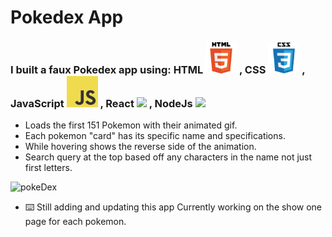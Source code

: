 # Pokedex App

### I built a faux Pokedex app using: HTML <img width=50px src="https://raw.githubusercontent.com/github/explore/80688e429a7d4ef2fca1e82350fe8e3517d3494d/topics/html/html.png">&nbsp;, CSS <img width=50px src="https://raw.githubusercontent.com/github/explore/80688e429a7d4ef2fca1e82350fe8e3517d3494d/topics/css/css.png">&nbsp;, JavaScript <img width=50px src="https://raw.githubusercontent.com/github/explore/80688e429a7d4ef2fca1e82350fe8e3517d3494d/topics/javascript/javascript.png">&nbsp;, React <img width=50px src="https://upload.wikimedia.org/wikipedia/commons/a/a7/React-icon.svg">&nbsp;, NodeJs <img width=50px src="https://images.g2crowd.com/uploads/product/image/large_detail/large_detail_f0b606abb6d19089febc9faeeba5bc05/nodejs-development-services.png">&nbsp;

- Loads the first 151 Pokemon with their animated gif.
- Each pokemon "card" has its specific name and specifications.
- While hovering shows the reverse side of the animation.
- Search query at the top based off any characters in the name not just first letters. 

![pokeDex](https://github.com/k-mabbott/Pokedex/assets/128265569/7c840683-deec-4e64-aad0-e1dee1175265)

- ⌨️ Still adding and updating this app Currently working on the show one page for each pokemon.
